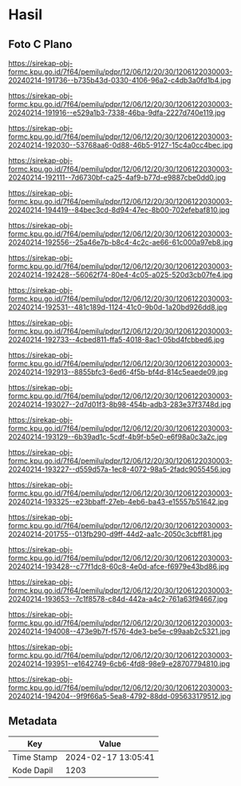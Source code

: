# Hasil

## Foto C Plano

https://sirekap-obj-formc.kpu.go.id/7f64/pemilu/pdpr/12/06/12/20/30/1206122030003-20240214-191736--b735b43d-0330-4106-96a2-c4db3a0fd1b4.jpg

https://sirekap-obj-formc.kpu.go.id/7f64/pemilu/pdpr/12/06/12/20/30/1206122030003-20240214-191916--e529a1b3-7338-46ba-9dfa-2227d740e119.jpg

https://sirekap-obj-formc.kpu.go.id/7f64/pemilu/pdpr/12/06/12/20/30/1206122030003-20240214-192030--53768aa6-0d88-46b5-9127-15c4a0cc4bec.jpg

https://sirekap-obj-formc.kpu.go.id/7f64/pemilu/pdpr/12/06/12/20/30/1206122030003-20240214-192111--7d6730bf-ca25-4af9-b77d-e9887cbe0dd0.jpg

https://sirekap-obj-formc.kpu.go.id/7f64/pemilu/pdpr/12/06/12/20/30/1206122030003-20240214-194419--84bec3cd-8d94-47ec-8b00-702efebaf810.jpg

https://sirekap-obj-formc.kpu.go.id/7f64/pemilu/pdpr/12/06/12/20/30/1206122030003-20240214-192556--25a46e7b-b8c4-4c2c-ae66-61c000a97eb8.jpg

https://sirekap-obj-formc.kpu.go.id/7f64/pemilu/pdpr/12/06/12/20/30/1206122030003-20240214-192428--56062f74-80e4-4c05-a025-520d3cb07fe4.jpg

https://sirekap-obj-formc.kpu.go.id/7f64/pemilu/pdpr/12/06/12/20/30/1206122030003-20240214-192531--481c189d-1124-41c0-9b0d-1a20bd926dd8.jpg

https://sirekap-obj-formc.kpu.go.id/7f64/pemilu/pdpr/12/06/12/20/30/1206122030003-20240214-192733--4cbed811-ffa5-4018-8ac1-05bd4fcbbed6.jpg

https://sirekap-obj-formc.kpu.go.id/7f64/pemilu/pdpr/12/06/12/20/30/1206122030003-20240214-192913--8855bfc3-6ed6-4f5b-bf4d-814c5eaede09.jpg

https://sirekap-obj-formc.kpu.go.id/7f64/pemilu/pdpr/12/06/12/20/30/1206122030003-20240214-193027--2d7d01f3-8b98-454b-adb3-283e37f3748d.jpg

https://sirekap-obj-formc.kpu.go.id/7f64/pemilu/pdpr/12/06/12/20/30/1206122030003-20240214-193129--6b39ad1c-5cdf-4b9f-b5e0-e6f98a0c3a2c.jpg

https://sirekap-obj-formc.kpu.go.id/7f64/pemilu/pdpr/12/06/12/20/30/1206122030003-20240214-193227--d559d57a-1ec8-4072-98a5-2fadc9055456.jpg

https://sirekap-obj-formc.kpu.go.id/7f64/pemilu/pdpr/12/06/12/20/30/1206122030003-20240214-193325--e23bbaff-27eb-4eb6-ba43-e15557b51642.jpg

https://sirekap-obj-formc.kpu.go.id/7f64/pemilu/pdpr/12/06/12/20/30/1206122030003-20240214-201755--013fb290-d9ff-44d2-aa1c-2050c3cbff81.jpg

https://sirekap-obj-formc.kpu.go.id/7f64/pemilu/pdpr/12/06/12/20/30/1206122030003-20240214-193428--c77f1dc8-60c8-4e0d-afce-f6979e43bd86.jpg

https://sirekap-obj-formc.kpu.go.id/7f64/pemilu/pdpr/12/06/12/20/30/1206122030003-20240214-193653--7c1f8578-c84d-442a-a4c2-761a63f94667.jpg

https://sirekap-obj-formc.kpu.go.id/7f64/pemilu/pdpr/12/06/12/20/30/1206122030003-20240214-194008--473e9b7f-f576-4de3-be5e-c99aab2c5321.jpg

https://sirekap-obj-formc.kpu.go.id/7f64/pemilu/pdpr/12/06/12/20/30/1206122030003-20240214-193951--e1642749-6cb6-4fd8-98e9-e28707794810.jpg

https://sirekap-obj-formc.kpu.go.id/7f64/pemilu/pdpr/12/06/12/20/30/1206122030003-20240214-194204--9f9f66a5-5ea8-4792-88dd-095633179512.jpg


## Metadata

| Key        | Value               |
| ---------- | ------------------- |
| Time Stamp | 2024-02-17 13:05:41 |
| Kode Dapil | 1203                |



